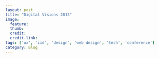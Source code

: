 ```yaml
---
layout: post
title: "Digital Visions 2013"
image:
  feature:
  thumb:
  credit:
  credit-link:
tags: ['ux', 'iid', 'design', 'web design', 'tech', 'conference']
category: Blog
---
```


